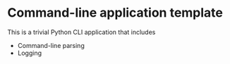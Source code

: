 # Command-line application template

This is a trivial Python CLI application that includes

- Command-line parsing
- Logging

